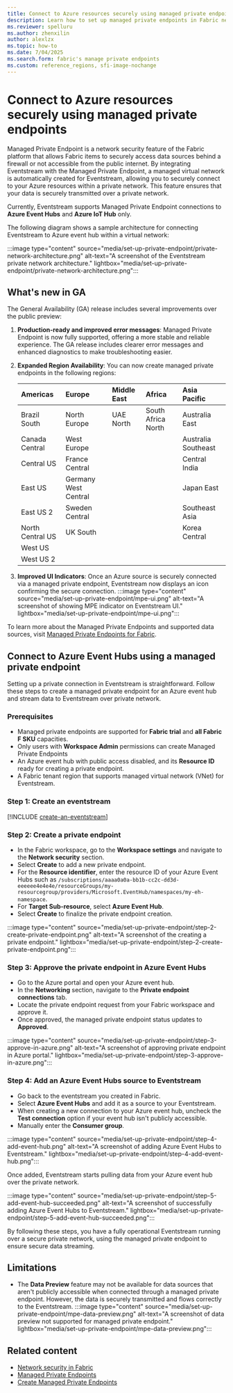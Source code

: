```yaml
---
title: Connect to Azure resources securely using managed private endpoints
description: Learn how to set up managed private endpoints in Fabric network security and stream data securely from Azure Event Hubs or IoT Hub to Eventstream.
ms.reviewer: spelluru
ms.author: zhenxilin
author: alexlzx
ms.topic: how-to
ms.date: 7/04/2025
ms.search.form: fabric's manage private endpoints
ms.custom: reference_regions, sfi-image-nochange
---
```


# Connect to Azure resources securely using managed private endpoints

Managed Private Endpoint is a network security feature of the Fabric platform that allows Fabric items to securely access data sources behind a firewall or not accessible from the public internet. By integrating Eventstream with the Managed Private Endpoint, a managed virtual network is automatically created for Eventstream, allowing you to securely connect to your Azure resources within a private network. This feature ensures that your data is securely transmitted over a private network.

Currently, Eventstream supports Managed Private Endpoint connections to **Azure Event Hubs** and **Azure IoT Hub** only.

The following diagram shows a sample architecture for connecting Eventstream to Azure event hub within a virtual network:

:::image type="content" source="media/set-up-private-endpoint/private-network-architecture.png" alt-text="A screenshot of the Eventstream private network architecture." lightbox="media/set-up-private-endpoint/private-network-architecture.png":::

## What's new in GA

The General Availability (GA) release includes several improvements over the public preview:

1. **Production-ready and improved error messages**: Managed Private Endpoint is now fully supported, offering a more stable and reliable experience. The GA release includes clearer error messages and enhanced diagnostics to make troubleshooting easier.
1. **Expanded Region Availability**: You can now create managed private endpoints in the following regions:

    | Americas                     | Europe                     | Middle East | Africa             | Asia Pacific                    |
    |:-----------------------------|:---------------------------|:------------|:-------------------|:--------------------------------|
    | Brazil South                 | North Europe               | UAE North   | South Africa North | Australia East                  |
    | Canada Central               | West Europe                |             |                    | Australia Southeast             |
    | Central US                   | France Central             |             |                    | Central India                   |
    | East US                      | Germany West Central       |             |                    | Japan East                      |
    | East US 2                    | Sweden Central             |             |                    | Southeast Asia                  |
    | North Central US             | UK South                   |             |                    | Korea Central                   |
    | West US                      |                            |             |                    |                                 |
    | West US 2                    |                            |             |                    |                                 |

1. **Improved UI Indicators**: Once an Azure source is securely connected via a managed private endpoint, Eventstream now displays an icon confirming the secure connection.
  :::image type="content" source="media/set-up-private-endpoint/mpe-ui.png" alt-text="A screenshot of showing MPE indicator on Eventstream UI." lightbox="media/set-up-private-endpoint/mpe-ui.png":::

To learn more about the Managed Private Endpoints and supported data sources, visit [Managed Private Endpoints for Fabric](/fabric/security/security-managed-private-endpoints-overview).

## Connect to Azure Event Hubs using a managed private endpoint

Setting up a private connection in Eventstream is straightforward. Follow these steps to create a managed private endpoint for an Azure event hub and stream data to Eventstream over private network.  

### Prerequisites

* Managed private endpoints are supported for **Fabric trial** and **all Fabric F SKU** capacities.
* Only users with **Workspace Admin** permissions can create Managed Private Endpoints
* An Azure event hub with public access disabled, and its **Resource ID** ready for creating a private endpoint.
* A Fabric tenant region that supports managed virtual network (VNet) for Eventstream.

### Step 1: Create an eventstream
[!INCLUDE [create-an-eventstream](./includes/create-an-eventstream.md)]

### Step 2: Create a private endpoint

* In the Fabric workspace, go to the **Workspace settings** and navigate to the **Network security** section.
* Select **Create** to add a new private endpoint.
* For the **Resource identifier**, enter the resource ID of your Azure Event Hubs such as `/subscriptions/aaaa0a0a-bb1b-cc2c-dd3d-eeeeee4e4e4e/resourceGroups/my-resourcegroup/providers/Microsoft.EventHub/namespaces/my-eh-namespace`.
* For **Target Sub-resource**, select **Azure Event Hub**.
* Select **Create** to finalize the private endpoint creation.

:::image type="content" source="media/set-up-private-endpoint/step-2-create-private-endpoint.png" alt-text="A screenshot of the creating a private endpoint." lightbox="media/set-up-private-endpoint/step-2-create-private-endpoint.png":::

### Step 3: Approve the private endpoint in Azure Event Hubs

* Go to the Azure portal and open your Azure event hub.
* In the **Networking** section, navigate to the **Private endpoint connections** tab.
* Locate the private endpoint request from your Fabric workspace and approve it.
* Once approved, the managed private endpoint status updates to **Approved**.

:::image type="content" source="media/set-up-private-endpoint/step-3-approve-in-azure.png" alt-text="A screenshot of approving private endpoint in Azure portal." lightbox="media/set-up-private-endpoint/step-3-approve-in-azure.png":::

### Step 4: Add an Azure Event Hubs source to Eventstream

* Go back to the eventstream you created in Fabric.
* Select **Azure Event Hubs** and add it as a source to your Eventstream.
* When creating a new connection to your Azure event hub, uncheck the **Test connection** option if your event hub isn't publicly accessible.
* Manually enter the **Consumer group**.

:::image type="content" source="media/set-up-private-endpoint/step-4-add-event-hub.png" alt-text="A screenshot of adding Azure Event Hubs to Eventstream." lightbox="media/set-up-private-endpoint/step-4-add-event-hub.png":::

Once added, Eventstream starts pulling data from your Azure event hub over the private network.

:::image type="content" source="media/set-up-private-endpoint/step-5-add-event-hub-succeeded.png" alt-text="A screenshot of successfully adding Azure Event Hubs to Eventstream." lightbox="media/set-up-private-endpoint/step-5-add-event-hub-succeeded.png":::

By following these steps, you have a fully operational Eventstream running over a secure private network, using the managed private endpoint to ensure secure data streaming.

## Limitations

* The **Data Preview** feature may not be available for data sources that aren't publicly accessible when connected through a managed private endpoint. However, the data is securely transmitted and flows correctly to the Eventstream.
  :::image type="content" source="media/set-up-private-endpoint/mpe-data-preview.png" alt-text="A screenshot of data preview not supported for managed private endpoint." lightbox="media/set-up-private-endpoint/mpe-data-preview.png":::

## Related content

* [Network security in Fabric](/fabric/security/security-overview)
* [Managed Private Endpoints](/fabric/security/security-managed-private-endpoints-overview)
* [Create Managed Private Endpoints](/fabric/security/security-managed-private-endpoints-create)

